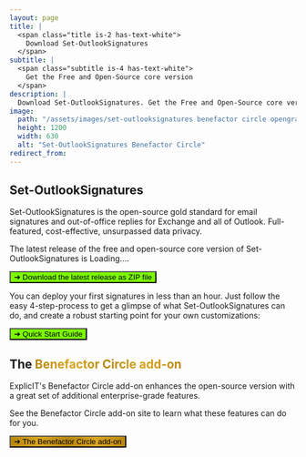 ```yaml
---
layout: page
title: |
  <span class="title is-2 has-text-white">
    Download Set-OutlookSignatures
  </span>
subtitle: |
  <span class="subtitle is-4 has-text-white">
    Get the Free and Open-Source core version
  </span>
description: |
  Download Set-OutlookSignatures. Get the Free and Open-Source core version. GitHub. FOSS.
image:
  path: "/assets/images/set-outlooksignatures benefactor circle opengraph1200x630.png"
  height: 1200
  width: 630
  alt: "Set-OutlookSignatures Benefactor Circle"
redirect_from:
---
```


<div style="min-height: 100vh;">
  <h2>Set-OutlookSignatures</h2>
  <p>
  Set-OutlookSignatures is the open-source gold standard for email signatures and out-of-office replies for Exchange and all of Outlook. Full-featured, cost-effective, unsurpassed data privacy.
  </p>

  <p>The latest release of the free and open-source core version of Set-OutlookSignatures is <span class="version-text">Loading...</span>.</p>

  <p><a id="download-link" href="https://github.com/Set-OutlookSignatures/Set-OutlookSignatures/releases" target="_blank"><button class="button mtrcs-external-link is-link is-normal is-hover has-text-black has-text-weight-bold" style="background-color: lawngreen">➔ Download&nbsp;<span class="version-text">the latest release</span>&nbsp;as ZIP file</button></a></p>

  <p>You can deploy your first signatures in less than an hour. Just follow the easy 4-step-process to get a glimpse of what Set-OutlookSignatures can do, and create a robust starting point for your own customizations:</p>
  
  <p><a href="/quickstart"><button class="button mtrcs-external-link is-link is-normal is-hover has-text-black has-text-weight-bold" style="background-color: lawngreen">➔ Quick Start Guide</button></a></p>

  <h2>The <span style="font-weight: bold; background-image: linear-gradient(to right, darkgoldenrod, goldenrod, darkgoldenrod, goldenrod, darkgoldenrod); background-clip: text; color: transparent;">Benefactor Circle add-on</span></h2>
  <p>ExplicIT's Benefactor Circle add-on enhances the open-source version with a great set of additional enterprise-grade features.</p>

  <p>See the Benefactor Circle add-on site to learn what these features can do for you.</p>
  
  <p><a href="/benefactorcircle"><button class="button mtrcs-external-link is-link is-normal is-hover has-text-black has-text-weight-bold" style="background-image: linear-gradient(to right, darkgoldenrod, goldenrod, darkgoldenrod, goldenrod, darkgoldenrod)">➔ The Benefactor Circle add-on</button></a></p>
</div>

<script>
  fetch('https://api.github.com/repos/Set-OutlookSignatures/Set-OutlookSignatures/releases/latest')
    .then(response => response.json())
    .then(data => {
      document.querySelectorAll('.version-text').forEach(span => {
        span.textContent = data.tag_name;
      });

      document.getElementById('download-link').href = 
        `https://github.com/Set-OutlookSignatures/Set-OutlookSignatures/releases/download/${data.tag_name}/Set-OutlookSignatures_${data.tag_name}.zip`;
    })
    .catch(error => {
      console.error('Error fetching release info:', error);
    });
</script>
